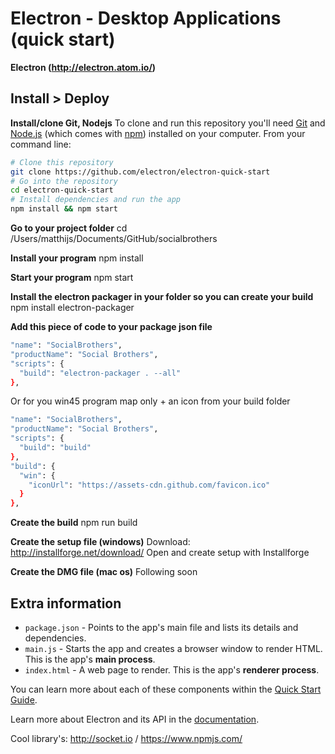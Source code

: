 # Electron - Desktop Applications (quick start)
**Electron (http://electron.atom.io/)**

## Install > Deploy
**Install/clone Git, Nodejs**
To clone and run this repository you'll need [Git](https://git-scm.com) and [Node.js](https://nodejs.org/en/download/) (which comes with [npm](http://npmjs.com)) installed on your computer. From your command line:

```bash
# Clone this repository
git clone https://github.com/electron/electron-quick-start
# Go into the repository
cd electron-quick-start
# Install dependencies and run the app
npm install && npm start
```

**Go to your project folder**
cd /Users/matthijs/Documents/GitHub/socialbrothers

**Install your program**
npm install

**Start your program**
npm start

**Install the electron packager in your folder so you can create your build**
npm install electron-packager

**Add this piece of code to your package json file**
```bash
"name": "SocialBrothers",
"productName": "Social Brothers",
"scripts": {
  "build": "electron-packager . --all"
},
```
Or for you win45 program map only + an icon from your build folder
```bash
"name": "SocialBrothers",
"productName": "Social Brothers",
"scripts": {
  "build": "build"
},
"build": {
  "win": {
    "iconUrl": "https://assets-cdn.github.com/favicon.ico"
  }
},
```

**Create the build**
npm run build

**Create the setup file (windows)**
Download: http://installforge.net/download/
Open and create setup with Installforge

**Create the DMG file (mac os)**
Following soon

## Extra information
- `package.json` - Points to the app's main file and lists its details and dependencies.
- `main.js` - Starts the app and creates a browser window to render HTML. This is the app's **main process**.
- `index.html` - A web page to render. This is the app's **renderer process**.

You can learn more about each of these components within the [Quick Start Guide](http://electron.atom.io/docs/latest/tutorial/quick-start).

Learn more about Electron and its API in the [documentation](http://electron.atom.io/docs/latest).

Cool library's: http://socket.io / https://www.npmjs.com/







